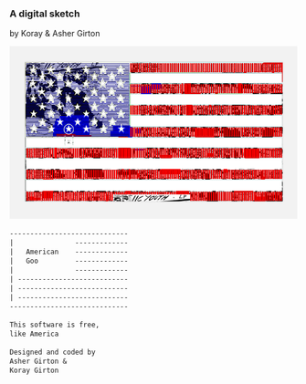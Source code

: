 ### A digital sketch

by Koray &amp; Asher Girton

![screenshot](https://github.com/savagebrown/AmericanGoo/raw/master/screenshot.png)



    -----------------------------
    |               -------------
    |   American    -------------
    |   Goo         -------------
    |               -------------
    | ---------------------------
    | ---------------------------
    | ---------------------------
    -----------------------------

    This software is free,
    like America

    Designed and coded by
    Asher Girton &
    Koray Girton


